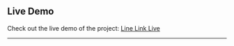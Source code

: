 ## Live Demo

Check out the live demo of the project: [Line Link Live](https://ankushh19.github.io/knowmyslots/)

---

